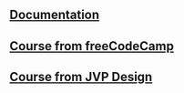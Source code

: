 ## [Documentation](https://fastapi.tiangolo.com/tutorial/)

## [Course from freeCodeCamp](https://www.youtube.com/watch?v=0sOvCWFmrtA)

## [Course from JVP Design](https://www.youtube.com/playlist?list=PLqAmigZvYxIL9dnYeZEhMoHcoP4zop8-p)
